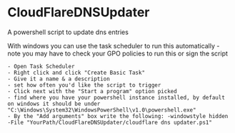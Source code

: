# CloudFlareDNSUpdater
A powershell script to update dns entries

With windows you can use the task scheduler to run this automatically - note you may have to check your GPO policies to run this or sign the script

```
- Open Task Scheduler
- Right click and click "Create Basic Task"
- Give it a name & a description
- set how often you'd like the script to trigger
- Click next with the "Start a program" option picked
- find where you have your powershell instance installed, by default on windows it should be under "C:\Windows\System32\WindowsPowerShell\v1.0\powershell.exe"
- By the "Add arguments" box write the following: -windowstyle hidden -File "YourPath/CloudFlareDNSUpdater/cloudflare dns updater.ps1"
```
